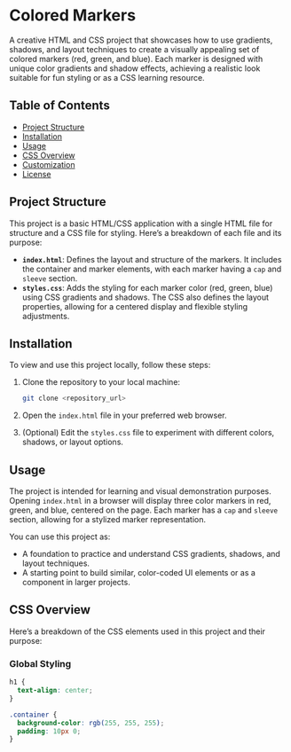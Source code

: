# Colored Markers

A creative HTML and CSS project that showcases how to use gradients, shadows, and layout techniques to create a visually appealing set of colored markers (red, green, and blue). Each marker is designed with unique color gradients and shadow effects, achieving a realistic look suitable for fun styling or as a CSS learning resource.

## Table of Contents

- [Project Structure](#project-structure)
- [Installation](#installation)
- [Usage](#usage)
- [CSS Overview](#css-overview)
- [Customization](#customization)
- [License](#license)

## Project Structure

This project is a basic HTML/CSS application with a single HTML file for structure and a CSS file for styling. Here’s a breakdown of each file and its purpose:

- **`index.html`**: Defines the layout and structure of the markers. It includes the container and marker elements, with each marker having a `cap` and `sleeve` section.
- **`styles.css`**: Adds the styling for each marker color (red, green, blue) using CSS gradients and shadows. The CSS also defines the layout properties, allowing for a centered display and flexible styling adjustments.

## Installation

To view and use this project locally, follow these steps:

1. Clone the repository to your local machine:

    ```bash
    git clone <repository_url>
    ```

2. Open the `index.html` file in your preferred web browser.

3. (Optional) Edit the `styles.css` file to experiment with different colors, shadows, or layout options.

## Usage

The project is intended for learning and visual demonstration purposes. Opening `index.html` in a browser will display three color markers in red, green, and blue, centered on the page. Each marker has a `cap` and `sleeve` section, allowing for a stylized marker representation.

You can use this project as:

- A foundation to practice and understand CSS gradients, shadows, and layout techniques.
- A starting point to build similar, color-coded UI elements or as a component in larger projects.

## CSS Overview

Here’s a breakdown of the CSS elements used in this project and their purpose:

### Global Styling

```css
h1 {
  text-align: center;
}

.container {
  background-color: rgb(255, 255, 255);
  padding: 10px 0;
}
